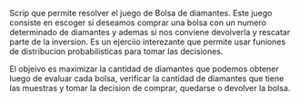 Scrip que permite resolver el juego de Bolsa de diamantes.
Este juego consiste en escoger si deseamos comprar una bolsa con un numero determinado de diamantes y ademas si nos conviene devolverla y rescatar parte de la inversion.
Es un ejerciio interezante que permite usar funiones de distribucion probabilisticas para tomar las decisiones.

El objeivo es maximizar la cantidad de diamantes que podemos obtener luego de evaluar cada bolsa, verificar la cantidad de diamantes que tiene las muestras y tomar la decision de comprar, quedarse o devolver la bolsa.
